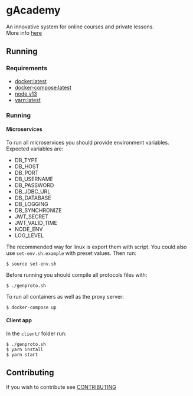 # gAcademy
An innovative system for online courses and private lessons.  
More info [here](https://drive.google.com/file/d/1CLuLhElY9Lvn_G-qVlMkA_7X-UUZwe8h/view?usp=sharing)

## Running

### Requirements
- [docker:latest](https://docs.docker.com/install)
- [docker-compose:latest](https://docs.docker.com/compose/install)
- [node v13](https://nodejs.org/en/download)
- [yarn:latest](https://classic.yarnpkg.com/en/docs/install/#debian-stable)

### Running

#### Microservices
To run all microservices you should provide environment variables.  
Expected variables are:
- DB_TYPE
- DB_HOST
- DB_PORT
- DB_USERNAME
- DB_PASSWORD
- DB_JDBC_URL
- DB_DATABASE
- DB_LOGGING
- DB_SYNCHRONIZE
- JWT_SECRET
- JWT_VALID_TIME
- NODE_ENV
- LOG_LEVEL  

The recommended way for linux is export them with script. You could also use `set-env.sh.example` with preset values. Then run:

`
$ source set-env.sh
`

Before running you should compile all protocols files with:

`
$ ./genproto.sh
`

To run all containers as well as the proxy server:

`
$ docker-compose up
`

#### Client app
In the `client/` folder run:

`
$ ./genproto.sh
`  
`
$ yarn install
`  
`
$ yarn start
`

## Contributing
If you wish to contribute see [CONTRIBUTING](/CONTRIBUTING.md)
